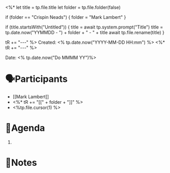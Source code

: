 <%*
let title = tp.file.title
let folder = tp.file.folder(false)

if (folder == "Crispin Neads") {
	folder = "Mark Lambert"
}

if (title.startsWith("Untitled")) {
	title = await tp.system.prompt("Title")
	title = tp.date.now("YYMMDD - ") + folder + " - " + title
	await tp.file.rename(title)
}

tR += "---"
%>
Created: <% tp.date.now("YYYY-MM-DD HH:mm") %>
<%* tR += "---" %>

Date: <% tp.date.now("Do MMMM YY")%>

# 🗣️Participants
- [[Mark Lambert]]
- <%* tR += "[[" + folder + "]]" %>
- <%tp.file.cursor(1) %>
# 📅Agenda
1. 
# 📝Notes
